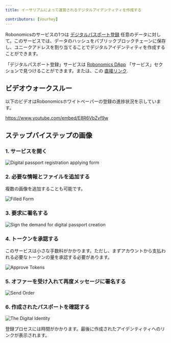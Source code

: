 ```yaml
---
title: イーサリアムによって運営されるデジタルアイデンティティを作成する 

contributors: [Vourhey]
---
```


Robonomicsのサービスの1つは [デジタルパスポート登録](https://dapp.robonomics.network/#/passport/) 任意のデータに対して。このサービスでは、データのハッシュをパブリックブロックチェーンに保存し、ユニークアドレスを割り当てることでデジタルアイデンティティを作成することができます。

「デジタルパスポート登録」サービスは [Robonomics DApp](https://dapp.robonomics.network/) 「サービス」セクションで見つけることができます。または、この [直接リンク](https://dapp.robonomics.network/#/passport/).


## ビデオウォークスルー

以下のビデオはRobonomicsホワイトペーパーの登録の進捗状況を示しています。

https://www.youtube.com/embed/E8R6VbZvf9w

## ステップバイステップの画像

### 1. サービスを開く

![Digital passport registration applying form](../images/case_digital_passport_1.jpg "Digital passport registration applying form")

### 2. 必要な情報とファイルを追加する

複数の画像を追加することも可能です。

![Filled Form](../images/case_digital_passport_2.jpg "Filled Form")

### 3. 要求に署名する

![Sign the demand for digital passport creation](../images/case_digital_passport_3.jpg "Sign the demand for digital passport creation")


### 4. トークンを承認する

このサービスは小さな手数料がかかります。ただし、まずアカウントから支払われる必要なトークンの量を承認する必要があります。

![Approve Tokens](../images/case_digital_passport_4.jpg "Approve Tokens")


### 5. オファーを受け入れて再度メッセージに署名する

![Send Order](../images/case_digital_passport_5.jpg "Send Order")

### 6. 作成されたパスポートを確認する

![The Digital Identity](../images/case_digital_passport_6.jpg "The Digital Identity") 

登録プロセスには時間がかかります。最後に作成されたアイデンティティへのリンクが表示されます。
